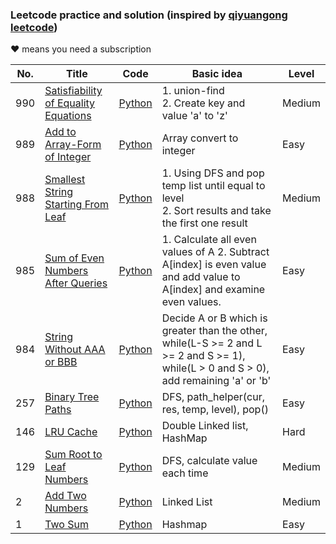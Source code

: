 ### Leetcode practice and solution (inspired by [qiyuangong leetcode](https://github.com/qiyuangong/leetcode))
♥ means you need a subscription

| No. | Title | Code | Basic idea | Level |
| -------- | -------- | -------- | --------| --------|
| 990     | [Satisfiability of Equality Equations](https://leetcode.com/problems/satisfiability-of-equality-equations/)     | [Python](https://github.com/Anch9999/leetcode/blob/master/python/0990_satisfiability_of_equality_equations.py)  | 1. union-find <br>2. Create key and value 'a' to 'z' | Medium |
| 989     | [Add to Array-Form of Integer](https://leetcode.com/problems/add-to-array-form-of-integer/)     | [Python](https://github.com/Anch9999/leetcode/blob/master/0989_add_to_array_form_of_integer.py)  | Array convert to integer | Easy |
| 988     | [Smallest String Starting From Leaf](https://leetcode.com/problems/smallest-string-starting-from-leaf/)     | [Python](https://github.com/Anch9999/leetcode/blob/master/python/0988_smallest_string_starting_from_leaf.py)  | 1. Using DFS and pop temp list until equal to level<br>2. Sort results and take the first one result| Medium |
| 985    | [Sum of Even Numbers After Queries](https://leetcode.com/problems/sum-of-even-numbers-after-queries/)     | [Python](https://github.com/Anch9999/leetcode/blob/master/python/0985_sum_of_even_numbers_after_queries.py)  | 1. Calculate all even values of A 2. Subtract A[index] is even value and add value to A[index] and examine even values.| Easy |
| 984    | [String Without AAA or BBB](https://leetcode.com/problems/string-without-aaa-or-bbb/)     | [Python](https://github.com/Anch9999/leetcode/blob/master/python/0984_string_without_AAA_or_BBB.py)  |Decide A or B which is greater than the other, while(L-S >= 2 and L >= 2 and S >= 1), while(L > 0 and S > 0), add remaining 'a' or 'b'| Easy |
| 257     | [Binary Tree Paths](https://leetcode.com/problems/binary-tree-paths/)     | [Python](https://github.com/Anch9999/leetcode/blob/master/python/0257_binary_tree_paths.py)  | DFS, path_helper(cur, res, temp, level), pop()| Easy |
| 146     | [LRU Cache](https://leetcode.com/problems/lru-cache/)     | [Python](https://github.com/Anch9999/leetcode/blob/master/python/0146_lru_cache.py)  | Double Linked list, HashMap | Hard |
| 129     | [Sum Root to Leaf Numbers](https://leetcode.com/problems/sum-root-to-leaf-numbers/)     | [Python](https://github.com/Anch9999/leetcode/blob/master/python/0129_sum_root_to_leaf_numbers.py)  | DFS, calculate value each time | Medium |
| 2     | [Add Two Numbers](https://leetcode.com/problems/add-two-numbers/)     | [Python](https://github.com/Anch9999/leetcode/blob/master/python/0002_add_two_numbers.py)  | Linked List| Medium |
| 1     | [Two Sum](https://leetcode.com/problems/two-sum/)     | [Python](https://github.com/Anch9999/leetcode/blob/master/python/0001_two_sum.py)  | Hashmap| Easy |

